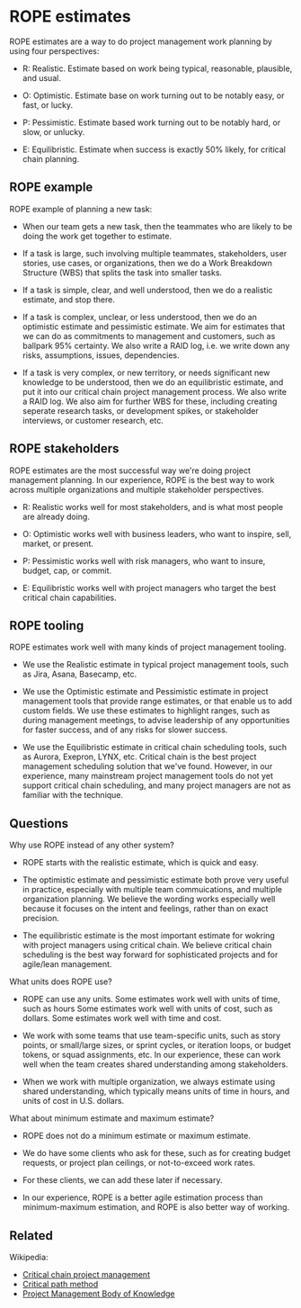 # ROPE estimates

ROPE estimates are a way to do project management work planning by using four perspectives:

* R: Realistic. Estimate based on work being typical, reasonable, plausible, and usual. 

* O: Optimistic. Estimate base on work turning out to be notably easy, or fast, or lucky.

* P: Pessimistic. Estimate based work turning out to be notably hard, or slow, or unlucky. 

* E: Equilibristic. Estimate when success is exactly 50% likely, for critical chain planning.


## ROPE example


ROPE example of planning a new task:

* When our team gets a new task, then the teammates who are likely to be doing the work get together to estimate.

* If a task is large, such involving multiple teammates, stakeholders, user stories, use cases, or organizations, then we do a Work Breakdown Structure (WBS) that splits the task into smaller tasks. 

* If a task is simple, clear, and well understood, then we do a realistic estimate, and stop there.

* If a task is complex, unclear, or less understood, then we do an optimistic estimate and pessimistic estimate. We aim for estimates that we can do as commitments to management and customers, such as ballpark 95% certainty. We also write a RAID log, i.e. we write down any risks, assumptions, issues, dependencies.

* If a task is very complex, or new territory, or needs significant new knowledge to be understood, then we do an equilibristic estimate, and put it into our critical chain project management process. We also write a RAID log. We also aim for further WBS for these, including creating seperate research tasks, or development spikes, or stakeholder interviews, or customer research, etc.


## ROPE stakeholders


ROPE estimates are the most successful way we're doing project management planning. In our experience, ROPE is the best way to work across multiple organizations and multiple stakeholder perspectives.

* R: Realistic works well for most stakeholders, and is what most people are already doing.

* O: Optimistic works well with business leaders, who want to inspire, sell, market, or present.

* P: Pessimistic works well with risk managers, who want to insure, budget, cap, or commit.

* E: Equilibristic works well with project managers who target the best critical chain capabilities.


## ROPE tooling


ROPE estimates work well with many kinds of project management tooling.

* We use the Realistic estimate in typical project management tools, such as Jira, Asana, Basecamp, etc.

* We use the Optimistic estimate and Pessimistic estimate in project management tools that provide range estimates, or that enable us to add custom fields. We use these estimates to highlight ranges, such as during management meetings, to advise leadership of any opportunities for faster success, and of any risks for slower success.

* We use the Equilibristic estimate in critical chain scheduling tools, such as Aurora, Exepron, LYNX, etc. Critical chain is the best project management scheduling solution that we've found. However, in our experience, many mainstream project management tools do not yet support critical chain scheduling, and many project managers are not as familiar with the technique.


## Questions


Why use ROPE instead of any other system?

* ROPE starts with the realistic estimate, which is quick and easy.

* The optimistic estimate and pessimistic estimate both prove very useful in practice, especially with multiple team commuications, and multiple organization planning. We believe the wording works especially well because it focuses on the intent and feelings, rather than on exact precision.

* The equilibristic estimate is the most important estimate for wokring with project managers using critical chain. We believe critical chain scheduling is the best way forward for sophisticated projects and for agile/lean management.


What units does ROPE use?

* ROPE can use any units. Some estimates work well with units of time, such as hours Some estimates work well with units of cost, such as dollars. Some estimates work well with time and cost.

* We work with some teams that use team-specific units, such as story points, or small/large sizes, or sprint cycles, or iteration loops, or budget tokens, or squad assignments, etc. In our experience, these can work well when the team creates shared understanding among stakeholders.

* When we work with multiple organization, we always estimate using shared understanding, which typically means units of time in hours, and units of cost in U.S. dollars.


What about minimum estimate and maximum estimate?

* ROPE does not do a minimum estimate or maximum estimate. 

* We do have some clients who ask for these, such as for creating budget requests, or project plan ceilings, or not-to-exceed work rates. 

* For these clients, we can add these later if necessary. 

* In our experience, ROPE is a better agile estimation process than minimum-maximum estimation, and ROPE is also better way of working.


## Related

Wikipedia:
* [Critical chain project management](https://en.wikipedia.org/wiki/Critical_chain_project_management)
* [Critical path method](https://en.wikipedia.org/wiki/Critical_path_method)
* [Project Management Body of Knowledge](https://en.wikipedia.org/wiki/Project_Management_Body_of_Knowledge)
